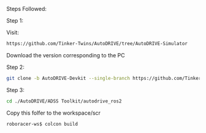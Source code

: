 Steps Followed: 

Step 1:

Visit: 
```bash
https://github.com/Tinker-Twins/AutoDRIVE/tree/AutoDRIVE-Simulator
```

Download the version corresponding to the PC


Step 2:

```bash
git clone -b AutoDRIVE-Devkit --single-branch https://github.com/Tinker-Twins/AutoDRIVE.git
```


Step 3:

```bash
cd ./AutoDRIVE/ADSS Toolkit/autodrive_ros2
```

Copy this folfer to the workspace/scr

```bash
roboracer-ws$ colcon build
```




